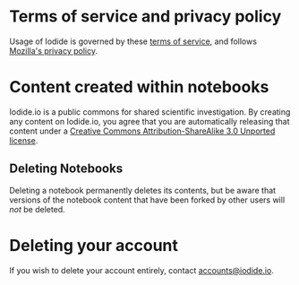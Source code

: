 # Terms of service and privacy policy

Usage of Iodide is governed by these [terms of service](https://www.mozilla.org/about/legal/terms/mozilla), and follows [Mozilla's privacy policy](https://www.mozilla.org/privacy/websites/).

# Content created within notebooks

Iodide.io is a public commons for shared scientific investigation. By creating any content on Iodide.io, you agree that you are automatically releasing that content under a [Creative Commons Attribution-ShareAlike 3.0 Unported license](https://creativecommons.org/licenses/by-sa/3.0/deed.en).

## Deleting Notebooks

Deleting a notebook permanently deletes its contents, but be aware that versions of the notebook content that have been forked by other users will _not_ be deleted.

# Deleting your account

If you wish to delete your account entirely, contact <a href="mailto:accounts@iodide.io">accounts@iodide.io</a>.
